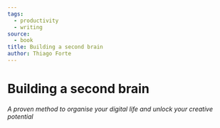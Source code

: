 ```yaml
---
tags:
  - productivity
  - writing
source:
  - book
title: Building a second brain
author: Thiago Forte
---
```


# Building a second brain
###### A proven method to organise your digital life and unlock your creative potential